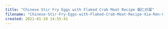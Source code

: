 ```yaml
---
title: "Chinese Stir Fry Eggs with Flaked Crab Meat Recipe 蝦仁炒蛋"
filename: "Chinese-Stir-Fry-Eggs-with-Flaked-Crab-Meat-Recipe-Xia-Ren-Chao-Dan-"
created: 2021-01-20 14:55:41
---
```

